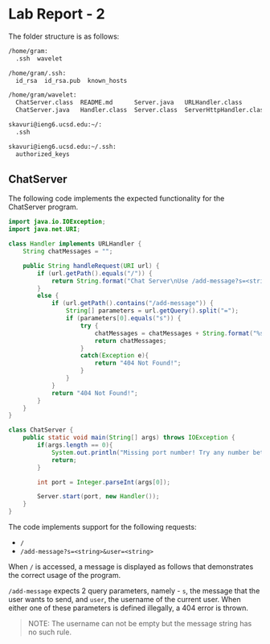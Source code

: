 # **Lab Report - 2**

The folder structure is as follows:
```bash
/home/gram:
  .ssh  wavelet

/home/gram/.ssh:
  id_rsa  id_rsa.pub  known_hosts

/home/gram/wavelet:
  ChatServer.class  README.md      Server.java   URLHandler.class
  ChatServer.java   Handler.class  Server.class  ServerHttpHandler.class

skavuri@ieng6.ucsd.edu:~/:
  .ssh

skavuri@ieng6.ucsd.edu:~/.ssh:
  authorized_keys
```

## ChatServer

The following code implements the expected functionality for the ChatServer program. 

```java
import java.io.IOException;
import java.net.URI;

class Handler implements URLHandler {
    String chatMessages = "";

    public String handleRequest(URI url) {
        if (url.getPath().equals("/")) {
            return String.format("Chat Server\nUse /add-message?s=<string>&user=<string> to add message");
        }
        else {
            if (url.getPath().contains("/add-message")) {
                String[] parameters = url.getQuery().split("=");
                if (parameters[0].equals("s")) {
                    try {
                        chatMessages = chatMessages + String.format("%s: %s\n", parameters[2], parameters[1].split("&")[0]);
                        return chatMessages;
                    }
                    catch(Exception e){
                        return "404 Not Found!";
                    }
                }
            }
            return "404 Not Found!";
        }
    }
}

class ChatServer {
    public static void main(String[] args) throws IOException {
        if(args.length == 0){
            System.out.println("Missing port number! Try any number between 1024 to 49151");
            return;
        }

        int port = Integer.parseInt(args[0]);

        Server.start(port, new Handler());
    }
}
```

The code implements support for the following requests:
- `/`
- `/add-message?s=<string>&user=<string>`

When `/` is accessed, a message is displayed as follows that demonstrates the correct usage of the program.


`/add-message` expects 2 query parameters, namely - `s`, the message that the user wants to send, and `user`, the username of the current user. When either one of these parameters is defined illegally, a 404 error is thrown. 

> NOTE: The username can not be empty but the message string has no such rule.




